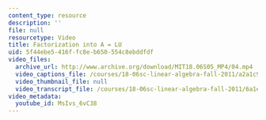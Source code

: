 ```yaml
---
content_type: resource
description: ''
file: null
resourcetype: Video
title: Factorization into A = LU
uid: 5f44ebe5-416f-fc8e-b650-554c8ebddfdf
video_files:
  archive_url: http://www.archive.org/download/MIT18.06S05_MP4/04.mp4
  video_captions_file: /courses/18-06sc-linear-algebra-fall-2011/a2a1c9d07be650d8b034d59d254a8ae3_MsIvs_6vC38.vtt
  video_thumbnail_file: null
  video_transcript_file: /courses/18-06sc-linear-algebra-fall-2011/6a1ed7a39cbff2dd88de7c559c5373ad_MsIvs_6vC38.pdf
video_metadata:
  youtube_id: MsIvs_6vC38
---
```

